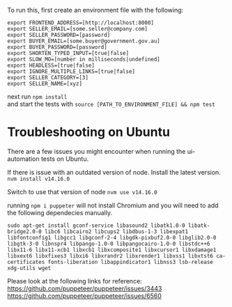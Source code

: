 To run this, first create an environment file with the following:

```
export FRONTEND_ADDRESS=[http://localhost:8000]
export SELLER_EMAIL=[some.seller@company.com]
export SELLER_PASSWORD=[password]
export BUYER_EMAIL=[some.buyer@government.gov.au]
export BUYER_PASSWORD=[password]
export SHORTEN_TYPED_INPUT=[true|false]
export SLOW_MO=[number in milliseconds|undefined]
export HEADLESS=[true|false]
export IGNORE_MULTIPLE_LINKS=[true|false]
export SELLER_CATEGORY=[3]
export SELLER_NAME=[xyz]
```

next run `npm install`  
and start the tests with `source [PATH_TO_ENVIRONMENT_FILE] && npm test`


# Troubleshooting on Ubuntu
There are a few issues you might encounter when running the ui-automation tests on Ubuntu.

If there is issue with an outdated version of node. 
Install the latest version.
`nvm install v14.16.0`

Switch to use that version of node
`nvm use v14.16.0`

running `npm i puppeter` will not install Chromium and you will need to add the following dependecies manually.

`sudo apt-get install gconf-service libasound2 libatk1.0-0 libatk-bridge2.0-0 libc6 libcairo2 libcups2 libdbus-1-3 libexpat1 libfontconfig1 libgcc1 libgconf-2-4 libgdk-pixbuf2.0-0 libglib2.0-0 libgtk-3-0 libnspr4 libpango-1.0-0 libpangocairo-1.0-0 libstdc++6 libx11-6 libx11-xcb1 libxcb1 libxcomposite1 libxcursor1 libxdamage1 libxext6 libxfixes3 libxi6 libxrandr2 libxrender1 libxss1 libxtst6 ca-certificates fonts-liberation libappindicator1 libnss3 lsb-release xdg-utils wget`


Please look at the following links for reference:
https://github.com/puppeteer/puppeteer/issues/3443
https://github.com/puppeteer/puppeteer/issues/6560
